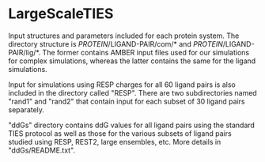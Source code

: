 # LargeScaleTIES 

Input structures and parameters included for each protein system.
The directory structure is $PROTEIN/$LIGAND-PAIR/com/* and $PROTEIN/$LIGAND-PAIR/lig/*.
The former contains AMBER input files used for our simulations for complex simulations, whereas the latter contains the same for the ligand simulations.

Input for simulations using RESP charges for all 60 ligand pairs is also included in the directory called "RESP".
There are two subdirectories named "rand1" and "rand2" that contain input for each subset of 30 ligand pairs separately.

"ddGs" directory contains ddG values for all ligand pairs using the standard TIES protocol as well as those for the various subsets of ligand pairs studied using RESP, REST2, large ensembles, etc. More details in "ddGs/README.txt".

